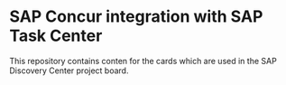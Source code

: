 # SAP Concur integration with SAP Task Center

This repository contains conten for the cards which are used in the SAP Discovery Center project board.